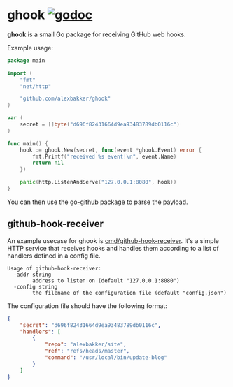 # ghook [![godoc](https://godoc.org/github.com/alexbakker/ghook?status.svg)](https://godoc.org/github.com/alexbakker/ghook)

__ghook__ is a small Go package for receiving GitHub web hooks.

Example usage:

```go
package main

import (
    "fmt"
    "net/http"

    "github.com/alexbakker/ghook"
)

var (
    secret = []byte("d696f82431664d9ea93483789db0116c")
)

func main() {
    hook := ghook.New(secret, func(event *ghook.Event) error {
        fmt.Printf("received %s event!\n", event.Name)
        return nil
    })

    panic(http.ListenAndServe("127.0.0.1:8080", hook))
}
```

You can then use the [go-github](https://github.com/google/go-github) package to
parse the payload. 

## github-hook-receiver

An example usecase for ghook is [cmd/github-hook-receiver](cmd/github-hook-receiver).
It's a simple HTTP service that receives hooks and handles them according to a
list of handlers defined in a config file. 

```
Usage of github-hook-receiver:
  -addr string
    	address to listen on (default "127.0.0.1:8080")
  -config string
    	the filename of the configuration file (default "config.json")
```

The configuration file should have the following format:

```json
{
    "secret": "d696f82431664d9ea93483789db0116c",
    "handlers": [
        {
            "repo": "alexbakker/site",
            "ref": "refs/heads/master",
            "command": "/usr/local/bin/update-blog"
        }
    ]
}
```
